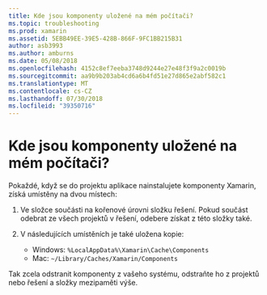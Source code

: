 ```yaml
---
title: Kde jsou komponenty uložené na mém počítači?
ms.topic: troubleshooting
ms.prod: xamarin
ms.assetid: 5EBB49EE-39E5-428B-866F-9FC1BB215B31
author: asb3993
ms.author: amburns
ms.date: 05/08/2018
ms.openlocfilehash: 4152c8ef7eeba3748d9244e27e48f3f9a2c0019b
ms.sourcegitcommit: aa9b9b203ab4cd6a6b4fd51e27d865e2abf582c1
ms.translationtype: MT
ms.contentlocale: cs-CZ
ms.lasthandoff: 07/30/2018
ms.locfileid: "39350716"
---
```

# <a name="where-are-the-components-stored-on-my-machine"></a>Kde jsou komponenty uložené na mém počítači?

Pokaždé, když se do projektu aplikace nainstalujete komponenty Xamarin, získá umístěny na dvou místech:

1. Ve složce součásti na kořenové úrovni složku řešení. Pokud součást odebrat ze všech projektů v řešení, odebere získat z této složky také.

2. V následujících umístěních je také uložena kopie:
    - Windows: `%LocalAppData%\Xamarin\Cache\Components`
    - Mac: `~/Library/Caches/Xamarin/Components`

Tak zcela odstranit komponenty z vašeho systému, odstraňte ho z projektů nebo řešení a složky mezipaměti výše.
